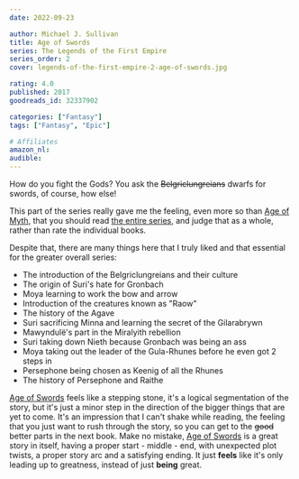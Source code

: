 ```yaml
---
date: 2022-09-23

author: Michael J. Sullivan
title: Age of Swords
series: The Legends of the First Empire
series_order: 2
cover: legends-of-the-first-empire-2-age-of-swords.jpg

rating: 4.0
published: 2017
goodreads_id: 32337902

categories: ["Fantasy"]
tags: ["Fantasy", "Epic"]

# Affiliates
amazon_nl: 
audible: 
---
```


How do you fight the Gods? You ask the ~~Belgriclungreians~~ dwarfs for swords, of course, how else!

<!--more-->

This part of the series really gave me the feeling, even more so than [Age of Myth](2016-07-26-Michael-J.-Sullivan---Age-of-Myth.md), that you should read [the entire series](../series/../_series/legends-of-the-first-empire.md), and judge that as a whole, rather than rate the individual books.

Despite that, there are many things here that I truly liked and that essential for the greater overall series:

- The introduction of the Belgriclungreians and their culture
- The origin of Suri's hate for Gronbach
- Moya learning to work the bow and arrow
- Introduction of the creatures known as "Raow"
- The history of the Agave
- <spoiler>Suri sacrificing Minna and learning the secret of the Gilarabrywn</spoiler>
- <spoiler>Mawyndulë's part in the Miralyith rebellion</spoiler>
- <spoiler>Suri taking down Nieth because Gronbach was being an ass</spoiler>
- <spoiler>Moya taking out the leader of the Gula-Rhunes before he even got 2 steps in</spoiler>
- <spoiler>Persephone being chosen as Keenig of all the Rhunes</spoiler>
- The history of Persephone and Raithe

[Age of Swords]() feels like a stepping stone, it's a logical segmentation of the story, but it's just a minor step in the direction of the bigger things that are yet to come. It's an impression that I can't shake while reading, the feeling that you just want to rush through the story, so you can get to the ~~good~~ better parts in the next book. Make no mistake, [Age of Swords]() is a great story in itself, having a proper start - middle - end, with unexpected plot twists, a proper story arc and a satisfying ending. It just **feels** like it's only leading up to greatness, instead of just **being** great.
